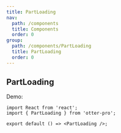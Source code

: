 ```yaml
---
title: PartLoading
nav:
  path: /components
  title: Components
  order: 0
group:
  path: /components/PartLoading
  title: PartLoading
  order: 0
---
```


## PartLoading

Demo:

```tsx
import React from 'react';
import { PartLoading } from 'otter-pro';

export default () => <PartLoading />;
```

<API src="./index.tsx"></API>
